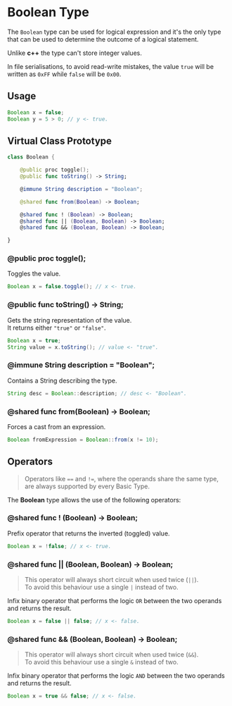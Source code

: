
# Boolean Type

The `Boolean` type can be used for logical expression and
it's the only type that can be used to determine
the outcome of a logical statement.

Unlike **c++** the type can't store integer values.

In file serialisations, to avoid read-write
mistakes, the value `true` will be written
as `0xFF` while `false` will be `0x00`.

## Usage

``` java
Boolean x = false;
Boolean y = 5 > 0; // y <- true.
```

## Virtual Class Prototype

``` swift
class Boolean {

	@public proc toggle();
	@public func toString() -> String;

	@immune String description = "Boolean";

	@shared func from(Boolean) -> Boolean;

	@shared func ! (Boolean) -> Boolean;
	@shared func || (Boolean, Boolean) -> Boolean;
	@shared func && (Boolean, Boolean) -> Boolean;

}
```

### @public proc toggle();

Toggles the value.

``` java
Boolean x = false.toggle(); // x <- true.
```

### @public func toString() -> String;

Gets the string representation of the value.\
It returns either `"true"` or `"false"`.

``` java
Boolean x = true;
String value = x.toString(); // value <- "true".
```

### @immune String description = "Boolean";

Contains a String describing the type.

``` java
String desc = Boolean::description; // desc <- "Boolean".
```

### @shared func from(Boolean) -> Boolean;

Forces a cast from an expression.

``` java
Boolean fromExpression = Boolean::from(x != 10);
```

## Operators

> Operators like `==` and `!=`, where the operands share the same type,
> are always supported by every Basic Type.

The **Boolean** type allows the use of the following operators:

### @shared func ! (Boolean) -> Boolean;

Prefix operator that returns the inverted (toggled) value.

``` java
Boolean x = !false; // x <- true.
```

### @shared func || (Boolean, Boolean) -> Boolean;

> This operator will always short circuit when used twice (`||`).\
> To avoid this behaviour use a single `|` instead of two.

Infix binary operator that performs the logic `OR`
between the two operands and returns the result.

``` java
Boolean x = false || false; // x <- false.
```

### @shared func && (Boolean, Boolean) -> Boolean;

> This operator will always short circuit when used twice (`&&`).\
> To avoid this behaviour use a single `&` instead of two.

Infix binary operator that performs the logic `AND`
between the two operands and returns the result.

``` java
Boolean x = true && false; // x <- false.
```
